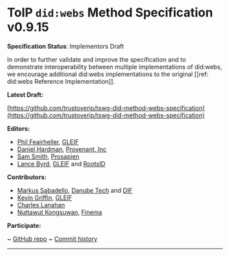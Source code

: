 ToIP `did:webs` Method Specification v0.9.15
==================

**Specification Status**: Implementors Draft

In order to further validate and improve the specification and to demonstrate interoperability between multiple implementations of did:webs, we encourage additional did:webs implementations to the original [[ref: did:webs Reference Implementation]].

**Latest Draft:**

[https://github.com/trustoverip/tswg-did-method-webs-specification](https://github.com/trustoverip/tswg-did-method-webs-specification)

**Editors:**

- [Phil Feairheller](https://github.com/pfeairheller), [GLEIF](https://gleif.org)
- [Daniel Hardman](https://www.linkedin.com/in/danielhardman/), [Provenant, Inc](https://provenant.net)
- [Sam Smith](https://github.com/SmithSamuelM), [Prosapien](https://prosapien.com/)
- [Lance Byrd](https://github.com/2byrds), [GLEIF](https://gleif.org) and [RootsID](https://rootsid.com/)

**Contributors:**

- [Markus Sabadello](https://www.linkedin.com/in/markus-sabadello-353a0821/), [Danube Tech](https://danubetech.com/) and [DIF](https://identity.foundation)
- [Kevin Griffin](https://github.com/m00sey), [GLEIF](https://gleif.org)
- [Charles Lanahan](https://www.linkedin.com/in/charles-lanahan-a8a68b16/)
- [Nuttawut Kongsuwan](https://github.com/nkongsuwan), [Finema](https://finema.co/) 

<!-- -->

**Participate:**

~ [GitHub repo](https://github.com/trustoverip/tswg-did-method-webs-specification)
~ [Commit history](https://github.com/trustoverip/tswg-did-method-webs-specification/commits/main)

------------------------------------
